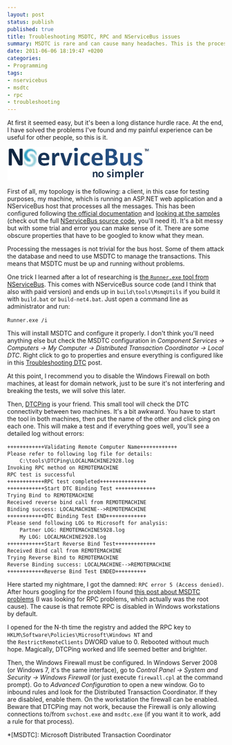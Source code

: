 ```yaml
---
layout: post
status: publish
published: true
title: Troubleshooting MSDTC, RPC and NServiceBus issues
summary: MSDTC is rare and can cause many headaches. This is the process I followed to track down the problems I was having
date: 2011-06-06 18:19:47 +0200
categories:
- Programming
tags:
- nservicebus
- msdtc
- rpc
- troubleshooting
---
```

At first it seemed easy, but it's been a long distance hurdle race. At the end, I have solved the problems I've found and my painful experience can be useful for other people, so this is it.

![NServiceBus old logo](/images/nservicebus.png)

First of all, my topology is the following: a client, in this case for testing purposes, my machine, which is running an ASP.NET web application and a NServiceBus host that processes all the messages. This has been configured following [the official documentation](http://docs.particular.net/) and [looking at the samples](https://github.com/Particular/NServiceBus.Msmq.Samples) (check out the full [NServiceBus source code](https://github.com/Particular/NServiceBus), you'll need it). It's a bit messy but with some trial and error you can make sense of it. There are some obscure properties that have to be googled to know what they mean.

Processing the messages is not trivial for the bus host. Some of them attack the database and need to use MSDTC to manage the transactions. This means that MSDTC must be up and running without problems.

One trick I learned after a lot of researching is [the `Runner.exe` tool from NServiceBus](https://web.archive.org/web/20120331064930/http://blog.zoolutions.se/post/2010/04/01/Conquering-NServiceBus-part-5-e28093-Troubleshooting-DTC.aspx). This comes with NServiceBus source code (and I think that also with paid version) and ends up in `build\tools\MsmqUtils` if you build it with `build.bat` or `build-net4.bat`. Just open a command line as administrator and run:

`Runner.exe /i`

This will install MSDTC and configure it properly. I don't think you'll need anything else but check the MSDTC configuration in _Component Services -> Computers -> My Computer -> Distributed Transaction Coordinator -> Local DTC_. Right click to go to properties and ensure everything is configured like in this [Troubleshooting DTC](https://web.archive.org/web/20120331064930/http://blog.zoolutions.se/post/2010/04/01/Conquering-NServiceBus-part-5-e28093-Troubleshooting-DTC.aspx) post.

At this point, I recommend you to disable the Windows Firewall on both machines, at least for domain network, just to be sure it's not interfering and breaking the tests, we will solve this later.

Then, [DTCPing](http://www.microsoft.com/downloads/details.aspx?displaylang=en&FamilyID=5e325025-4dcd-4658-a549-1d549ac17644) is your friend. This small tool will check the DTC connectivity between two machines. It's a bit awkward. You have to start the tool in both machines, then put the name of the other and click ping on each one. This will make a test and if everything goes well, you'll see a detailed log without errors:

~~~~~~~~
++++++++++++Validating Remote Computer Name++++++++++++
Please refer to following log file for details:
	C:\tools\DTCPing\LOCALMACHINE2928.log
Invoking RPC method on REMOTEMACHINE
RPC test is successful
++++++++++++RPC test completed+++++++++++++++
++++++++++++Start DTC Binding Test +++++++++++++
Trying Bind to REMOTEMACHINE
Received reverse bind call from REMOTEMACHINE
Binding success: LOCALMACHINE-->REMOTEMACHINE
++++++++++++DTC Binding Test END+++++++++++++
Please send following LOG to Microsoft for analysis:
	Partner LOG: REMOTEMACHINE5928.log
	My LOG: LOCALMACHINE2928.log
++++++++++++Start Reverse Bind Test+++++++++++++
Received Bind call from REMOTEMACHINE
Trying Reverse Bind to REMOTEMACHINE
Reverse Binding success: LOCALMACHINE-->REMOTEMACHINE
++++++++++++Reverse Bind Test ENDED++++++++++
~~~~~~~~

Here started my nightmare, I got the damned: `RPC error 5 (Access denied)`. After hours googling for the problem I found [this post about MSDTC problems](http://blogs.msdn.com/b/distributedservices/archive/2008/11/12/troubleshooting-msdtc-issues-with-the-dtcping-tool.aspx) (I was looking for RPC problems, which actually was the root cause). The cause is that remote RPC is disabled in Windows workstations by default.

I opened for the N-th time the registry and added the RPC key to `HKLM\Software\Policies\Microsoft\Windows NT` and the `RestrictRemoteClients` DWORD value to 0. Rebooted without much hope. Magically, DTCPing worked and life seemed better and brighter.

Then, the Windows Firewall must be configured. In Windows Server 2008 (or Windows 7, it's the same interface), go to _Control Panel -> System and Security -> Windows Firewall_ (or just execute `firewall.cpl` at the command prompt). Go to _Advanced Configuration_ to open a new window. Go to inbound rules and look for the Distributed Transaction Coordinator. If they are disabled, enable them. On the workstation the firewall can be enabled. Beware that DTCPing may not work, because the Firewall is only allowing connections to/from `svchost.exe` and `msdtc.exe` (if you want it to work, add a rule for that process).

*[MSDTC]: Microsoft Distributed Transaction Coordinator